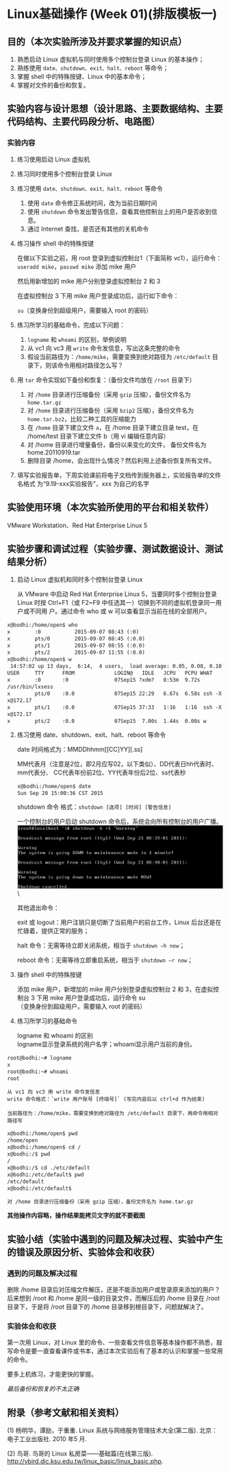 # Linux基础操作 (Week 01)(排版模板一)

## 目的（本次实验所涉及并要求掌握的知识点）

1. 熟悉启动 Linux 虚拟机与同时使用多个控制台登录 Linux 的基本操作；
2. 熟练使用 `date、shutdown、exit、halt、reboot` 等命令；
3. 掌握 shell 中的特殊按键、Linux 中的基本命令；
4. 掌握对文件的备份和恢复。

## 实验内容与设计思想（设计思路、主要数据结构、主要代码结构、主要代码段分析、电路图）

### 实验内容

 1. 练习使用启动 Linux 虚拟机
 2. 练习同时使用多个控制台登录 Linux
 3. 练习使用 `date、shutdown、exit、halt、reboot` 等命令
    1) 使用 `date` 命令修正系统时间，改为当前日期时间
    2) 使用 `shutdown` 命令发出警告信息，查看其他控制台上的用户是否收到信息。
    3) 通过 Internet 查找，是否还有其他的关机命令
 4. 练习操作 shell 中的特殊按键

    在做以下实验之前，用 root 登录到虚拟控制台1（下面简称 vc1），运行命令：
    `useradd mike`，`passwd mike` 添加 mike 用户

    然后用新增加的 mike 用户分别登录虚拟控制台 2 和 3

    在虚拟控制台 3 下用 mike 用户登录成功后，运行如下命令：

    `su`（变换身份到超级用户，需要输入 root 的密码）

 5. 练习所学习的基础命令，完成以下问题：
    1) `logname` 和 `whoami` 的区别，举例说明
    2) 从 vc1 向 vc3 用 `write` 命令发信息，写出这条完整的命令
    3) 假设当前路径为：`/home/mike`，需要变换到绝对路径为 `/etc/default`
       目录下，则该命令用相对路径怎么写？

 6. 用 `tar` 命令实现如下备份和恢复：（备份文件均放在 `/root` 目录下）
    1) 对 `/home` 目录进行压缩备份（采用 `gzip` 压缩），备份文件名为
       `home.tar.gz`
    2) 对 `/home` 目录进行压缩备份（采用 `bzip2` 压缩），备份文件名为
       `home.tar.bz2`，比较二种工具的压缩能力
    3) 在 `/home` 目录下建立文件 `a`，在 /home 目录下建立目录 test，在
       /home/test 目录下建立文件 b（用 vi 编辑任意内容）
    4) 对 /home 目录进行增量备份，备份以来变化的文件，
       备份文件名为 home.20110919.tar
    5) 删除目录 /home，会出现什么情况？然后利用上述备份恢复所有文件。

 7. 填写实验报告单，下周实验课前将电子文档传到服务器上，实验报告单的文件名格式
    为“9.19-xxx实验报告”，xxx 为自己的名字

## 实验使用环境（本次实验所使用的平台和相关软件）

VMware Workstation、Red Hat Enterprise Linux 5

## 实验步骤和调试过程（实验步骤、测试数据设计、测试结果分析）

 1. 启动 Linux 虚拟机和同时多个控制台登录 Linux

    从 VMware 中启动 Red Hat Enterprise Linux 5，当要同时多个控制台登录 Linux
    时按 Ctrl+F1（或 F2\~F9 中任选其一）切换到不同的虚拟机登录同一用户或不同用
    户。通过命令 who 或 w 可以查看显示当前在线的全部用户。
```
x@bodhi:/home/open$ who
x        :0           2015-09-07 08:43 (:0)
x        pts/0        2015-09-07 08:45 (:0.0)
x        pts/1        2015-09-07 08:55 (:0.0)
x        pts/2        2015-09-07 11:55 (:0.0)
x@bodhi:/home/open$ w
 14:57:02 up 13 days,  6:14,  4 users,  load average: 0.05, 0.08, 0.10
USER     TTY      FROM             LOGIN@   IDLE   JCPU   PCPU WHAT
x        :0       :0               07Sep15 ?xdm?   8:53m  9.72s /usr/bin/lxsess
x        pts/0    :0.0             07Sep15 22:29   6.67s  6.58s ssh -X x@172.17
x        pts/1    :0.0             07Sep15 37:33   1:16   1:16  ssh -X x@172.17
x        pts/2    :0.0             07Sep15  7.00s  1.44s  0.00s w
```

 2. 练习使用 date、shutdown、exit、halt、reboot 等命令

    date 时间格式为：MMDDhhmm\[\[CC\]YY\]\[.ss\]

    MM代表月（注意是2位，即2月应写02，以下类似）、DD代表日hh代表时、mm代表分、
    CC代表年份前2位、YY代表年份后2位、ss代表秒

    ```
    x@bodhi:/home/open$ date
    Sun Sep 20 15:00:36 CST 2015
    ```

    shutdown 命令 格式：`shutdown [选项] [时间] [警告信息]`

    一个控制台的用户启动 shutdown 命令后，系统会向所有控制台的用户广播。\
![发出 shutdown 命令](media01/image3.png)\

    其他退出命令：

    exit 或 logout：用户注销只是切断了当前用户的前台工作，Linux 后台还是在忙碌着，提供正常的服务；

    halt 命令：无需等待立即关闭系统，相当于 `shutdown –h now`；

    reboot 命令：无需等待立即重启系统，相当于 `shutdown –r now`；

 3. 操作 shell 中的特殊按键

    添加 mike 用户，新增加的 mike 用户分别登录虚拟控制台 2 和 3，在虚拟控制台 3 下用 mike 用户登录成功后，运行命令 su  
    （变换身份到超级用户，需要输入 root 的密码）

 4. 练习所学习的基础命令

    logname 和 whoami 的区别  
    logname显示登录系统的用户名字；whoami显示用户当前的身份。
```
root@bodhi:~# logname
x
root@bodhi:~# whoami
root
```

    从 vc1 向 vc3 用 write 命令发信息  
    write 命令格式：`write 用户账号 [终端号]` (写完内容后以 ctrl+d 作为结束)

    当前路径为：/home/mike，需要变换到绝对路径为 /etc/default 目录下，用命令用相对路径写
```
x@bodhi:/home/open$ pwd
/home/open
x@bodhi:/home/open$ cd /
x@bodhi:/$ pwd
/
x@bodhi:/$ cd ./etc/default
x@bodhi:/etc/default$ pwd
/etc/default
x@bodhi:/etc/default$
```

    对 /home 目录进行压缩备份（采用 gzip 压缩），备份文件名为 home.tar.gz

**其他操作内容略，操作结果能拷贝文字的就不要截图**

## 实验小结（实验中遇到的问题及解决过程、实验中产生的错误及原因分析、实验体会和收获）

### 遇到的问题及解决过程

删除 /home 目录后对压缩文件解压，还是不能添加用户或登录原来添加的用户？后来想到 /root 和 /home 是同一级的目录文件，而解压后的 /home 目录在 /root 目录下，于是将 /root 目录下的 /home 目录移到根目录下，问题就解决了。

### 实验体会和收获

第一次用 Linux，对 Linux 里的命令、一些查看文件信息等基本操作都不熟悉，敲写命令是要一直查看课件或书本，通过本次实验后有了基本的认识和掌握一些常用的命令。

要多上机练习，才能更快的掌握。

*最后备份和恢复的不太正确*

## 附录（参考文献和相关资料）

(1) 杨明华，谭励，于重重. Linux 系统与网络服务管理技术大全(第二版). 北京：电子工业出版社. 2010 年5 月.

(2) 鸟哥. 鸟哥的 Linux 私房菜——基础篇(在线第三版). <http://vbird.dic.ksu.edu.tw/linux_basic/linux_basic.php>.
